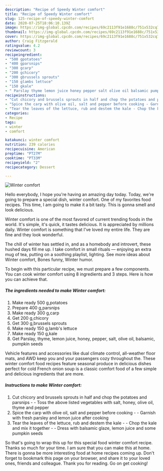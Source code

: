 ```yaml
---
description: "Recipe of Speedy Winter comfort"
title: "Recipe of Speedy Winter comfort"
slug: 125-recipe-of-speedy-winter-comfort
date: 2020-07-25T18:06:10.139Z
image: https://img-global.cpcdn.com/recipes/69c2113f91e1688c/751x532cq70/winter-comfort-recipe-main-photo.jpg
thumbnail: https://img-global.cpcdn.com/recipes/69c2113f91e1688c/751x532cq70/winter-comfort-recipe-main-photo.jpg
cover: https://img-global.cpcdn.com/recipes/69c2113f91e1688c/751x532cq70/winter-comfort-recipe-main-photo.jpg
author: Craig Fitzgerald
ratingvalue: 4.2
reviewcount: 3
recipeingredient:
- "500 gpotatoes"
- "400 gparsnips"
- "300 gcarp"
- "200 gchicory"
- "300 gbrussels sprouts"
- "150 glambs lettuce"
- "150 gkale"
- " Parslay thyme lemon juice honey pepper salt olive oil balsamic pumpkin seeds"
recipeinstructions:
- "Cut chicory and brussels sprouts in half and chop the potatoes and parsnips - Toss the above listed vegetables with salt, honey, olive oil, thyme and pepper"
- "Spice the carp with olive oil, salt and pepper before cooking - Garnish with fresh parsley and lemon juice after cooking"
- "Tear the leaves of the lettuce, rub and destem the kale - Chop the kale and mix it together - Dress with balsamic glaze, lemon juice and some pumpkin seeds"
categories:
- Recipe
tags:
- winter
- comfort

katakunci: winter comfort 
nutrition: 239 calories
recipecuisine: American
preptime: "PT27M"
cooktime: "PT33M"
recipeyield: "2"
recipecategory: Dessert

---
```



![Winter comfort](https://img-global.cpcdn.com/recipes/69c2113f91e1688c/751x532cq70/winter-comfort-recipe-main-photo.jpg)

Hello everybody, I hope you're having an amazing day today. Today, we're going to prepare a special dish, winter comfort. One of my favorites food recipes. This time, I am going to make it a bit tasty. This is gonna smell and look delicious.

Winter comfort is one of the most favored of current trending foods in the world. It's simple, it's quick, it tastes delicious. It is appreciated by millions daily. Winter comfort is something that I've loved my entire life. They are fine and they look wonderful.

The chill of winter has settled in, and as a homebody and introvert, these hushed days fill me up. I take comfort in small rituals — enjoying an extra mug of tea, putting on a soothing playlist, lighting. See more ideas about Winter comfort, Bones funny, Winter humor.


To begin with this particular recipe, we must prepare a few components. You can cook winter comfort using 8 ingredients and 3 steps. Here is how you can achieve that.

<!--inarticleads1-->

##### The ingredients needed to make Winter comfort:

1. Make ready 500 g,potatoes
1. Prepare 400 g,parsnips
1. Make ready 300 g,carp
1. Get 200 g,chicory
1. Get 300 g,brussels sprouts
1. Make ready 150 g,lamb&#39;s lettuce
1. Make ready 150 g,kale
1. Get  Parslay, thyme, lemon juice, honey, pepper, salt, olive oil, balsamic, pumpkin seeds


Vehicle features and accessories like dual climate control, all-weather floor mats, and AWD keep you and your passengers cozy throughout the. These winter comfort food recipes feature seasonal produce in delicious dishes perfect for cold French onion soup is a classic comfort food of a few simple and delicious ingredients that are more. 

<!--inarticleads2-->

##### Instructions to make Winter comfort:

1. Cut chicory and brussels sprouts in half and chop the potatoes and parsnips - - Toss the above listed vegetables with salt, honey, olive oil, thyme and pepper
1. Spice the carp with olive oil, salt and pepper before cooking - - Garnish with fresh parsley and lemon juice after cooking
1. Tear the leaves of the lettuce, rub and destem the kale - - Chop the kale and mix it together - - Dress with balsamic glaze, lemon juice and some pumpkin seeds




So that's going to wrap this up for this special food winter comfort recipe. Thanks so much for your time. I am sure that you can make this at home. There is gonna be more interesting food at home recipes coming up. Don't forget to bookmark this page on your browser, and share it to your loved ones, friends and colleague. Thank you for reading. Go on get cooking!
